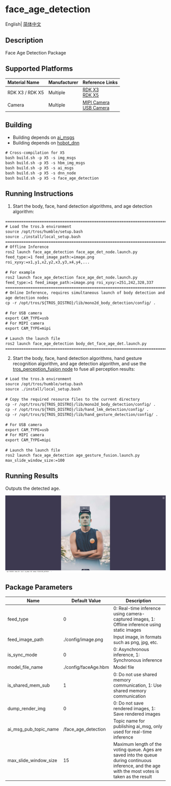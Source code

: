 # face_age_detection

English| [简体中文](./README_CN.md)

## Description

Face Age Detection Package

## Supported Platforms

| Material Name   | Manufacturer | Reference Links                                                                                                                                             |
| :-------------- | ------------ | ----------------------------------------------------------------------------------------------------------------------------------------------------------- |
| RDK X3 / RDK X5 | Multiple     | [RDK X3](https://developer.d-robotics.cc/rdkx3)<br>[RDK X5](https://developer.d-robotics.cc/rdkx5)                                                          |
| Camera          | Multiple     | [MIPI Camera](https://developer.horizon.cc/nodehubdetail/168958376283445781)<br>[USB Camera](https://developer.horizon.cc/nodehubdetail/168958376283445777) |

## Building

- Building depends on [ai_msgs](https://github.com/D-Robotics/hobot_msgs)
- Building depends on [hobot_dnn](https://github.com/D-Robotics/hobot_dnn)

```shell
# Cross-compilation for X5
bash build.sh -p X5 -s img_msgs
bash build.sh -p X5 -s hbm_img_msgs
bash build.sh -p X5 -s ai_msgs
bash build.sh -p X5 -s dnn_node
bash build.sh -p X5 -s face_age_detection
```

## Running Instructions

1. Start the body, face, hand detection algorithms, and age detection algorithm:

```shell
===============================================================================================================================
# Load the tros.b environment
source /opt/tros/humble/setup.bash
source ./install/local_setup.bash
===============================================================================================================================
# Offline Inference
ros2 launch face_age_detection face_age_det_node.launch.py feed_type:=1 feed_image_path:=image.png roi_xyxy:=x1,y1,x2,y2,x3,y3,x4,y4,...

# For example
ros2 launch face_age_detection face_age_det_node.launch.py feed_type:=1 feed_image_path:=image.png roi_xyxy:=251,242,328,337
===============================================================================================================================
# Online Inference, requires simultaneous launch of body detection and age detection nodes
cp -r /opt/tros/${TROS_DISTRO}/lib/mono2d_body_detection/config/ .

# For USB camera
export CAM_TYPE=usb
# For MIPI camera
export CAM_TYPE=mipi

# Launch the launch file
ros2 launch face_age_detection body_det_face_age_det.launch.py
===============================================================================================================================
```

2. Start the body, face, hand detection algorithms, hand gesture recognition algorithm, and age detection algorithm, and use the [tros_perception_fusion node](https://github.com/D-Robotics/tros_perception_common/tree/develop/tros_perception_fusion) to fuse all perception results:

```shell
# Load the tros.b environment
source /opt/tros/humble/setup.bash
source ./install/local_setup.bash

# Copy the required resource files to the current directory
cp -r /opt/tros/${TROS_DISTRO}/lib/mono2d_body_detection/config/ .
cp -r /opt/tros/${TROS_DISTRO}/lib/hand_lmk_detection/config/ .
cp -r /opt/tros/${TROS_DISTRO}/lib/hand_gesture_detection/config/ .

# For USB camera
export CAM_TYPE=usb
# For MIPI camera
export CAM_TYPE=mipi

# Launch the launch file
ros2 launch face_age_detection age_gesture_fusion.launch.py max_slide_window_size:=100
```

## Running Results

Outputs the detected age.

![](./doc/face_age_det_render.png)

## Package Parameters

| Name                  | Default Value        | Description                                                                                                                                           |
| --------------------- | -------------------- | ----------------------------------------------------------------------------------------------------------------------------------------------------- |
| feed_type             | 0                    | 0: Real-time inference using camera-captured images, 1: Offline inference using static images                                                         |
| feed_image_path       | ./config/image.png   | Input image, in formats such as png, jpg, etc.                                                                                                        |
| is_sync_mode          | 0                    | 0: Asynchronous inference, 1: Synchronous inference                                                                                                   |
| model_file_name       | ./config/faceAge.hbm | Model file                                                                                                                                            |
| is_shared_mem_sub     | 1                    | 0: Do not use shared memory communication, 1: Use shared memory communication                                                                         |
| dump_render_img       | 0                    | 0: Do not save rendered images, 1: Save rendered images                                                                                               |
| ai_msg_pub_topic_name | /face_age_detection  | Topic name for publishing ai_msg, only used for real-time inference                                                                                   |
| max_slide_window_size | 15                   | Maximum length of the voting queue. Ages are saved into the queue during continuous inference, and the age with the most votes is taken as the result |


